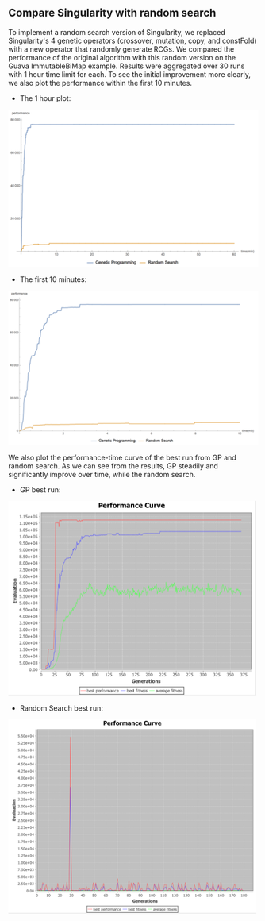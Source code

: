 ## Compare Singularity with random search

To implement a random search version of Singularity, we replaced Singularity's 4 genetic operators (crossover, mutation, copy, and constFold) with a new operator that randomly generate RCGs. We compared the performance of the original algorithm with this random version on the Guava ImmutableBiMap example. Results were aggregated over 30 runs with 1 hour time limit for each. To see the initial improvement more clearly, we also plot the performance within the first 10 minutes.

* The 1 hour plot:

<img width="800" src="images/Compare-with-random-60min.png">


* The first 10 minutes:

<img width="800" src="images/Compare-with-random-10min.png">

We also plot the performance-time curve of the best run from GP and random search. As we can see from the results, GP steadily and significantly improve over time, while the random search.

* GP best run:

<img width="500" src="images/BestRun-GP.png">


* Random Search best run:

<img width="500" src="images/BestRun-random.png">

